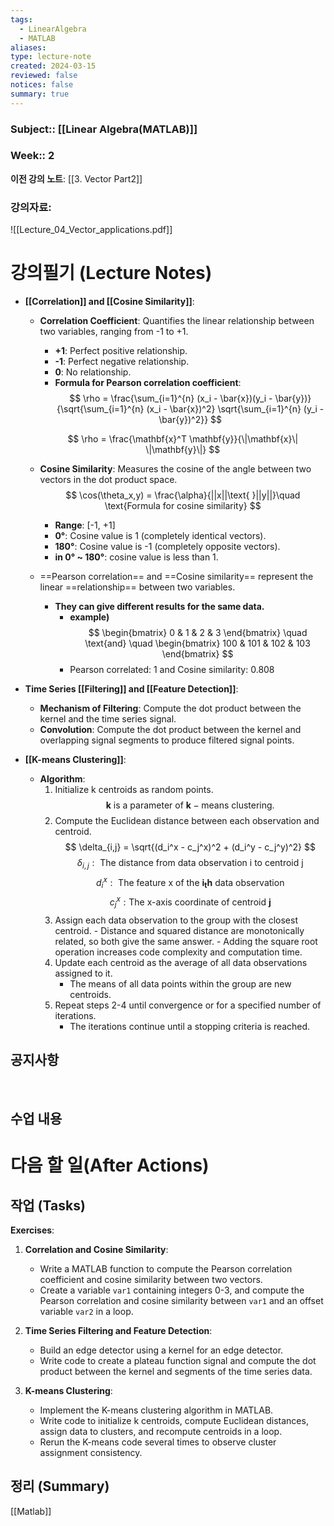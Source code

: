 ```yaml
---
tags:
  - LinearAlgebra
  - MATLAB
aliases: 
type: lecture-note
created: 2024-03-15
reviewed: false
notices: false
summary: true
---
```

### **Subject**:: [[Linear Algebra(MATLAB)]]
### **Week**:: 2

**이전 강의 노트**: [[3. Vector Part2]]

### 강의자료: 
![[Lecture_04_Vector_applications.pdf]]

# 강의필기 (Lecture Notes)

- **[[Correlation]] and [[Cosine Similarity]]**:
    
    - **Correlation Coefficient**: Quantifies the linear relationship between two variables, ranging from -1 to +1.
        - **+1**: Perfect positive relationship.
        - **-1**: Perfect negative relationship.
        - **0**: No relationship.
	    - **Formula for Pearson correlation coefficient**:
	    $$
		\rho = \frac{\sum_{i=1}^{n} (x_i - \bar{x})(y_i - \bar{y})}{\sqrt{\sum_{i=1}^{n} (x_i - \bar{x})^2} \sqrt{\sum_{i=1}^{n} (y_i - \bar{y})^2}}
		$$

		$$
		\rho = \frac{\mathbf{x}^T \mathbf{y}}{\|\mathbf{x}\| \|\mathbf{y}\|}
		$$

    - **Cosine Similarity**: Measures the cosine of the angle between two vectors in the dot product space.
	     $$
		\cos(\theta_x,y) = \frac{\alpha}{||x||\text{ }||y||}\quad \text{Formula for cosine similarity}
		$$
        - **Range**: [-1, +1]
        - **0°**: Cosine value is 1 (completely identical vectors).
        - **180°**: Cosine value is -1 (completely opposite vectors).
        - **in 0° ~ 180°**: cosine value is less than 1.
    - ==Pearson correlation== and ==Cosine similarity== represent the linear ==relationship== between two variables.
	    - **They can give different results for the same data.**
			- **example)**
			$$
			\begin{bmatrix} 0 & 1 & 2 & 3 \end{bmatrix} \quad \text{and} \quad \begin{bmatrix} 100 & 101 & 102 & 103 \end{bmatrix}
			$$
			- Pearson correlated: 1 and Cosine similarity: 0.808
        
- **Time Series [[Filtering]] and [[Feature Detection]]**:
    
    - **Mechanism of Filtering**: Compute the dot product between the kernel and the time series signal.
    - **Convolution**: Compute the dot product between the kernel and overlapping signal segments to produce filtered signal points.
    
- **[[K-means Clustering]]**:
    
    - **Algorithm**:
        1. Initialize k centroids as random points.
		    $$
		    \mathbf{k} \text{ is a parameter of } \mathbf{k}-\text{means clustering.}
		    $$
        2. Compute the Euclidean distance between each observation and centroid.
	        $$
	        \delta_{i,j} = \sqrt{(d_i^x - c_j^x)^2 + (d_i^y - c_j^y)^2}
	        $$
	        $$
	        \delta_{i,j}: \text{ The distance from data observation i to centroid j}
	        $$
	        $$
	        d_i^x: \text{ The feature x of the } \mathbf{i_th}\text{ data observation}
	        $$
	        $$
	        c_j^x: \text{The x-axis coordinate of centroid } \mathbf{j}
	        $$
        3. Assign each data observation to the group with the closest centroid.
				- Distance and squared distance are monotonically related, so both give the same answer.
				- Adding the square root operation increases code complexity and computation time.
		4. Update each centroid as the average of all data observations assigned to it.
		    - The means of all data points within the group are new centroids.
		5. Repeat steps 2-4 until convergence or for a specified number of iterations.
		    - The iterations continue until a stopping criteria is reached.


## 공지사항
<br>



## 수업 내용


# 다음 할 일(After Actions)
## 작업 (Tasks)
**Exercises**:

1. **Correlation and Cosine Similarity**:
    
    - Write a MATLAB function to compute the Pearson correlation coefficient and cosine similarity between two vectors.
    - Create a variable `var1` containing integers 0-3, and compute the Pearson correlation and cosine similarity between `var1` and an offset variable `var2` in a loop.
2. **Time Series Filtering and Feature Detection**:
    
    - Build an edge detector using a kernel for an edge detector.
    - Write code to create a plateau function signal and compute the dot product between the kernel and segments of the time series data.
3. **K-means Clustering**:
    
    - Implement the K-means clustering algorithm in MATLAB.
    - Write code to initialize k centroids, compute Euclidean distances, assign data to clusters, and recompute centroids in a loop.
    - Rerun the K-means code several times to observe cluster assignment consistency.

## 정리 (Summary)
[[Matlab]]


